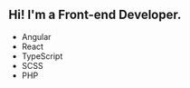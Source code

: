 <h2>Hi! I'm a Front-end Developer.</h2>
<div>
  <ul>
    <li>Angular</li>
    <li>React</li>
    <li>TypeScript</li>
    <li>SCSS</li>
    <li>PHP</li>
  </ul>
</div>
